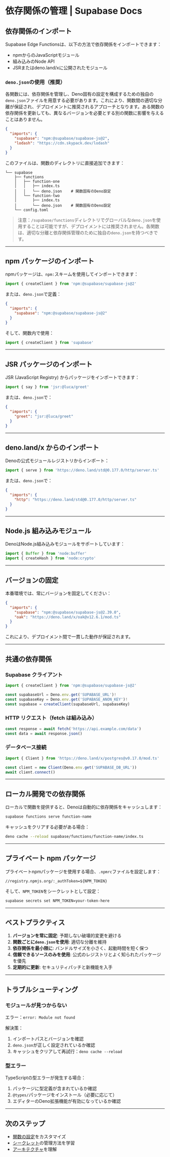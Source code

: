 # 依存関係の管理 | Supabase Docs

## 依存関係のインポート

Supabase Edge Functionsは、以下の方法で依存関係をインポートできます：

- npmからのJavaScriptモジュール
- 組み込みのNode API
- JSRまたはdeno.land/xに公開されたモジュール

### `deno.json`の使用（推奨）

各関数には、依存関係を管理し、Deno固有の設定を構成するための独自の`deno.json`ファイルを用意する必要があります。これにより、関数間の適切な分離が保証され、デプロイメントに推奨されるアプローチとなります。ある関数の依存関係を更新しても、異なるバージョンを必要とする別の関数に影響を与えることはありません。

```json
{
  "imports": {
    "supabase": "npm:@supabase/supabase-js@2",
    "lodash": "https://cdn.skypack.dev/lodash"
  }
}
```

このファイルは、関数のディレクトリに直接追加できます：

```
└── supabase
    ├── functions
    │   ├── function-one
    │   │   ├── index.ts
    │   │   └── deno.json    # 関数固有のDeno設定
    │   └── function-two
    │       ├── index.ts
    │       └── deno.json    # 関数固有のDeno設定
    └── config.toml
```

> 注意：`/supabase/functions`ディレクトリでグローバルな`deno.json`を使用することは可能ですが、デプロイメントには推奨されません。各関数は、適切な分離と依存関係管理のために独自の`deno.json`を持つべきです。

---

## npm パッケージのインポート

npmパッケージは、`npm:`スキームを使用してインポートできます：

```typescript
import { createClient } from 'npm:@supabase/supabase-js@2'
```

または、`deno.json`で定義：

```json
{
  "imports": {
    "supabase": "npm:@supabase/supabase-js@2"
  }
}
```

そして、関数内で使用：

```typescript
import { createClient } from 'supabase'
```

---

## JSR パッケージのインポート

JSR (JavaScript Registry) からパッケージをインポートできます：

```typescript
import { say } from 'jsr:@luca/greet'
```

または、`deno.json`で：

```json
{
  "imports": {
    "greet": "jsr:@luca/greet"
  }
}
```

---

## deno.land/x からのインポート

Denoの公式モジュールレジストリからインポート：

```typescript
import { serve } from 'https://deno.land/std@0.177.0/http/server.ts'
```

または、`deno.json`で：

```json
{
  "imports": {
    "http": "https://deno.land/std@0.177.0/http/server.ts"
  }
}
```

---

## Node.js 組み込みモジュール

DenoはNode.js組み込みモジュールをサポートしています：

```typescript
import { Buffer } from 'node:buffer'
import { createHash } from 'node:crypto'
```

---

## バージョンの固定

本番環境では、常にバージョンを固定してください：

```json
{
  "imports": {
    "supabase": "npm:@supabase/supabase-js@2.39.0",
    "oak": "https://deno.land/x/oak@v12.6.1/mod.ts"
  }
}
```

これにより、デプロイメント間で一貫した動作が保証されます。

---

## 共通の依存関係

### Supabase クライアント

```typescript
import { createClient } from 'npm:@supabase/supabase-js@2'

const supabaseUrl = Deno.env.get('SUPABASE_URL')!
const supabaseKey = Deno.env.get('SUPABASE_ANON_KEY')!
const supabase = createClient(supabaseUrl, supabaseKey)
```

### HTTP リクエスト（fetch は組み込み）

```typescript
const response = await fetch('https://api.example.com/data')
const data = await response.json()
```

### データベース接続

```typescript
import { Client } from 'https://deno.land/x/postgres@v0.17.0/mod.ts'

const client = new Client(Deno.env.get('SUPABASE_DB_URL'))
await client.connect()
```

---

## ローカル開発での依存関係

ローカルで関数を提供すると、Denoは自動的に依存関係をキャッシュします：

```bash
supabase functions serve function-name
```

キャッシュをクリアする必要がある場合：

```bash
deno cache --reload supabase/functions/function-name/index.ts
```

---

## プライベート npm パッケージ

プライベートnpmパッケージを使用する場合、`.npmrc`ファイルを設定します：

```
//registry.npmjs.org/:_authToken=${NPM_TOKEN}
```

そして、`NPM_TOKEN`をシークレットとして設定：

```bash
supabase secrets set NPM_TOKEN=your-token-here
```

---

## ベストプラクティス

1. **バージョンを常に固定**: 予期しない破壊的変更を避ける
2. **関数ごとに`deno.json`を使用**: 適切な分離を維持
3. **依存関係を最小限に**: バンドルサイズを小さく、起動時間を短く保つ
4. **信頼できるソースのみを使用**: 公式のレジストリとよく知られたパッケージを優先
5. **定期的に更新**: セキュリティパッチと新機能を入手

---

## トラブルシューティング

### モジュールが見つからない

エラー：`error: Module not found`

解決策：
1. インポートパスとバージョンを確認
2. `deno.json`が正しく設定されているか確認
3. キャッシュをクリアして再試行：`deno cache --reload`

### 型エラー

TypeScriptの型エラーが発生する場合：

1. パッケージに型定義が含まれているか確認
2. `@types/`パッケージをインストール（必要に応じて）
3. エディターのDeno拡張機能が有効になっているか確認

---

## 次のステップ

- [関数の設定](/docs/guides/functions/function-configuration)をカスタマイズ
- [シークレット](/docs/guides/functions/secrets)の管理方法を学習
- [アーキテクチャ](/docs/guides/functions/architecture)を理解
